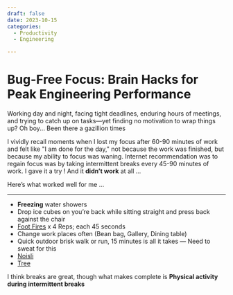 ```yaml
---
draft: false 
date: 2023-10-15
categories:
  - Productivity
  - Engineering

---
```


# Bug-Free Focus: Brain Hacks for Peak Engineering Performance  
<!-- more -->  
Working day and night, facing tight deadlines, enduring hours of meetings, and trying to catch up on tasks—yet finding no motivation to wrap things up? Oh boy... Been there a gazillion times  
  
 I vividly recall moments when I lost my focus after 60-90 minutes of work and felt like "I am done for the day," not because the work was finished, but because my ability to focus was waning. Internet recommendation was to regain focus was by taking intermittent breaks every 45-90 minutes of work. I gave it a try ! And it **didn’t work** at all …  
  
Here’s what worked well for me ...
  
------------
  
- **Freezing** water showers  
- Drop ice cubes on you’re back while sitting straight and press back against the chair  
- [Foot Fires](https://www.youtube.com/watch?v=IHVaTemJUZs&ab_channel=cultfitOfficial)  x  4 Reps; each 45 seconds  
- Change work places often (Bean bag, Gallery, Dining table)  
- Quick outdoor brisk walk or run, 15 minutes is all it takes — Need to sweat for this  
- [Noisli](https://www.noisli.com/)
- [Tree](https://www.tree.fm/)
  
I think breaks are great, though what makes complete is **Physical activity during intermittent breaks** 
